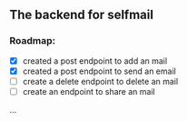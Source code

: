 ## The backend for selfmail

### Roadmap:

- [x] created a post endpoint to add an mail
- [x] created a post endpoint to send an email
- [ ] create a delete endpoint to delete an mail
- [ ] create an endpoint to share an mail

...
